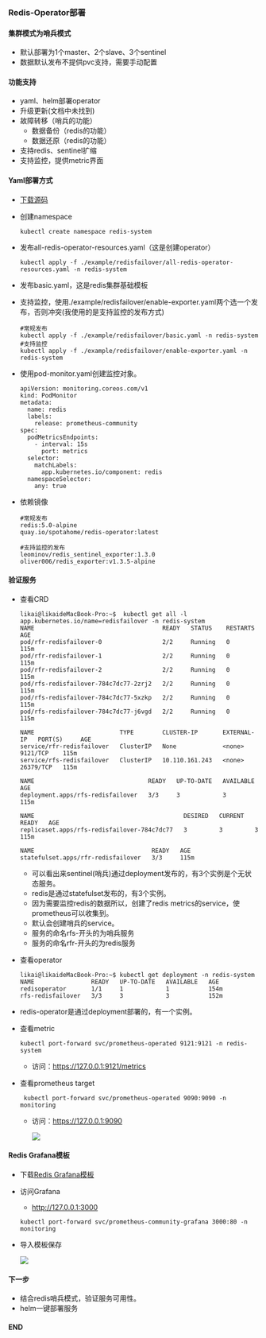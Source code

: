 ### Redis-Operator部署


#### 集群模式为哨兵模式

- 默认部署为1个master、2个slave、3个sentinel
- 数据默认发布不提供pvc支持，需要手动配置
#### 功能支持

- yaml、helm部署operator
- 升级更新(文档中未找到)
- 故障转移（哨兵的功能）
    - 数据备份（redis的功能）
    - 数据还原（redis的功能）
- 支持redis、sentinel扩缩
- 支持监控，提供metric界面

#### Yaml部署方式

- [下载源码](./https://github.com/spotahome/redis-operator)
- 创建namespace
    ```
    kubectl create namespace redis-system 
    ```
- 发布all-redis-operator-resources.yaml（这是创建operator）
    ```
    kubectl apply -f ./example/redisfailover/all-redis-operator-resources.yaml -n redis-system 
    ```
- 发布basic.yaml，这是redis集群基础模板
- 支持监控，使用./example/redisfailover/enable-exporter.yaml两个选一个发布，否则冲突(我使用的是支持监控的发布方式)
    ```
    #常规发布
    kubectl apply -f ./example/redisfailover/basic.yaml -n redis-system 
    #支持监控
    kubectl apply -f ./example/redisfailover/enable-exporter.yaml -n redis-system 
    ``` 
- 使用pod-monitor.yaml创建监控对象。

    ```
    apiVersion: monitoring.coreos.com/v1
    kind: PodMonitor
    metadata:
      name: redis
      labels:
        release: prometheus-community
    spec:
      podMetricsEndpoints:
        - interval: 15s
          port: metrics
      selector:
        matchLabels:
          app.kubernetes.io/component: redis
      namespaceSelector:
        any: true
    ```
- 依赖镜像

    ```
    #常规发布
    redis:5.0-alpine
    quay.io/spotahome/redis-operator:latest
    
    #支持监控的发布
    leominov/redis_sentinel_exporter:1.3.0
    oliver006/redis_exporter:v1.3.5-alpine
    ```
    
#### 验证服务

 - 查看CRD

     ```
    likai@likaideMacBook-Pro:~$  kubectl get all -l app.kubernetes.io/name=redisfailover -n redis-system
    NAME                                    READY   STATUS    RESTARTS   AGE
    pod/rfr-redisfailover-0                 2/2     Running   0          115m
    pod/rfr-redisfailover-1                 2/2     Running   0          115m
    pod/rfr-redisfailover-2                 2/2     Running   0          115m
    pod/rfs-redisfailover-784c7dc77-2zrj2   2/2     Running   0          115m
    pod/rfs-redisfailover-784c7dc77-5xzkp   2/2     Running   0          115m
    pod/rfs-redisfailover-784c7dc77-j6vgd   2/2     Running   0          115m

    NAME                        TYPE        CLUSTER-IP       EXTERNAL-IP   PORT(S)     AGE
    service/rfr-redisfailover   ClusterIP   None             <none>        9121/TCP    115m
    service/rfs-redisfailover   ClusterIP   10.110.161.243   <none>        26379/TCP   115m

    NAME                                READY   UP-TO-DATE   AVAILABLE   AGE
    deployment.apps/rfs-redisfailover   3/3     3            3           115m

    NAME                                          DESIRED   CURRENT   READY   AGE
    replicaset.apps/rfs-redisfailover-784c7dc77   3         3         3       115m

    NAME                                 READY   AGE
    statefulset.apps/rfr-redisfailover   3/3     115m
     ```
    
    - 可以看出来sentinel(哨兵)通过deployment发布的，有3个实例是个无状态服务。
    - redis是通过statefulset发布的，有3个实例。
    - 因为需要监控redis的数据所以，创建了redis metrics的service，使prometheus可以收集到。
    - 默认会创建哨兵的service。
    - 服务的命名rfs-开头的为哨兵服务
    - 服务的命名rfr-开头的为redis服务
    
- 查看operator

    ```
    likai@likaideMacBook-Pro:~$ kubectl get deployment -n redis-system
    NAME                READY   UP-TO-DATE   AVAILABLE   AGE
    redisoperator       1/1     1            1           154m
    rfs-redisfailover   3/3     3            3           152m
    ```
 - redis-operator是通过deployment部署的，有一个实例。

- 查看metric
    ```
    kubectl port-forward svc/prometheus-operated 9121:9121 -n redis-system        
    ```
    - 访问：https://127.0.0.1:9121/metrics
- 查看prometheus target

   ```
    kubectl port-forward svc/prometheus-operated 9090:9090 -n monitoring 
    ```
    - 访问：https://127.0.0.1:9090
    
   		![](./images/redis-monitor.png)

#### Redis Grafana模板

- 下载[Redis Grafana模板](https://grafana.com/grafana/dashboards/763)
- 访问Grafana 
    - http://127.0.0.1:3000
    ```
    kubectl port-forward svc/prometheus-community-grafana 3000:80 -n monitoring
    ```
- 导入模板保存
	
	![](./images/redis-grafana.png)
	
#### 下一步
  
 - 结合redis哨兵模式，验证服务可用性。
 - helm一键部署服务
 
#### END